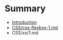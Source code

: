 # Summary

* [Introduction](README.md)
* [CSS/css-flexbox-1.md](CSS/css-flexbox-1.md)
* CSS/xx/1.md

